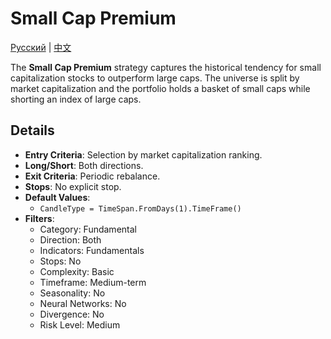# Small Cap Premium
[Русский](README_ru.md) | [中文](README_zh.md)

The **Small Cap Premium** strategy captures the historical tendency for small capitalization stocks to outperform large caps. The universe is split by market capitalization and the portfolio holds a basket of small caps while shorting an index of large caps.

## Details
- **Entry Criteria**: Selection by market capitalization ranking.
- **Long/Short**: Both directions.
- **Exit Criteria**: Periodic rebalance.
- **Stops**: No explicit stop.
- **Default Values**:
  - `CandleType = TimeSpan.FromDays(1).TimeFrame()`
- **Filters**:
  - Category: Fundamental
  - Direction: Both
  - Indicators: Fundamentals
  - Stops: No
  - Complexity: Basic
  - Timeframe: Medium-term
  - Seasonality: No
  - Neural Networks: No
  - Divergence: No
  - Risk Level: Medium
